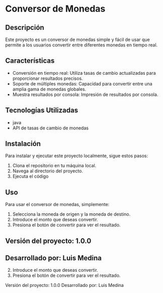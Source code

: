 # Conversor de Monedas

## Descripción
Este proyecto es un conversor de monedas simple y fácil de usar que permite a los usuarios convertir entre diferentes monedas en tiempo real.

## Características
- Conversión en tiempo real: Utiliza tasas de cambio actualizadas para proporcionar resultados precisos.
- Soporte de múltiples monedas: Capacidad para convertir entre una amplia gama de monedas globales.
- Muestra resultados por consola: Impresión de resultados por consola.

## Tecnologías Utilizadas
- java
- API de tasas de cambio de monedas

## Instalación
Para instalar y ejecutar este proyecto localmente, sigue estos pasos:
1. Clona el repositorio en tu máquina local.
2. Navega al directorio del proyecto.
3. Ejecuta el código

## Uso
Para usar el conversor de monedas, simplemente:
1. Selecciona la moneda de origen y la moneda de destino.
2. Introduce el monto que deseas convertir.
3. Presiona el botón de convertir para ver el resultado.

## Versión del proyecto: 1.0.0

## Desarrollado por: Luis Medina
2. Introduce el monto que deseas convertir.
3. Presiona el botón de convertir para ver el resultado.

Versión del proyecto: 1.0.0
Desarrollado por: Luis Medina
